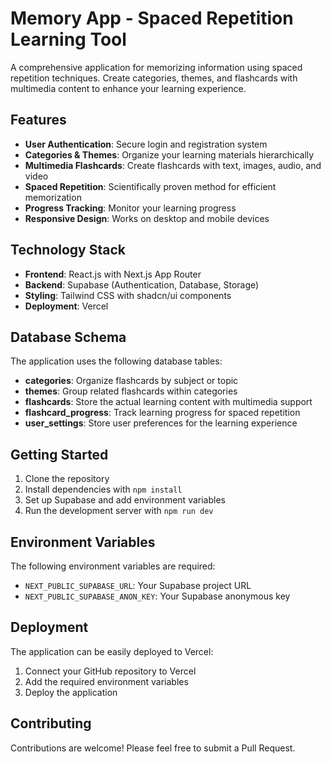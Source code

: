 # Memory App - Spaced Repetition Learning Tool

A comprehensive application for memorizing information using spaced repetition techniques. Create categories, themes, and flashcards with multimedia content to enhance your learning experience.

## Features

- **User Authentication**: Secure login and registration system
- **Categories & Themes**: Organize your learning materials hierarchically
- **Multimedia Flashcards**: Create flashcards with text, images, audio, and video
- **Spaced Repetition**: Scientifically proven method for efficient memorization
- **Progress Tracking**: Monitor your learning progress
- **Responsive Design**: Works on desktop and mobile devices

## Technology Stack

- **Frontend**: React.js with Next.js App Router
- **Backend**: Supabase (Authentication, Database, Storage)
- **Styling**: Tailwind CSS with shadcn/ui components
- **Deployment**: Vercel

## Database Schema

The application uses the following database tables:

- **categories**: Organize flashcards by subject or topic
- **themes**: Group related flashcards within categories
- **flashcards**: Store the actual learning content with multimedia support
- **flashcard_progress**: Track learning progress for spaced repetition
- **user_settings**: Store user preferences for the learning experience

## Getting Started

1. Clone the repository
2. Install dependencies with `npm install`
3. Set up Supabase and add environment variables
4. Run the development server with `npm run dev`

## Environment Variables

The following environment variables are required:

- `NEXT_PUBLIC_SUPABASE_URL`: Your Supabase project URL
- `NEXT_PUBLIC_SUPABASE_ANON_KEY`: Your Supabase anonymous key

## Deployment

The application can be easily deployed to Vercel:

1. Connect your GitHub repository to Vercel
2. Add the required environment variables
3. Deploy the application

## Contributing

Contributions are welcome! Please feel free to submit a Pull Request.

